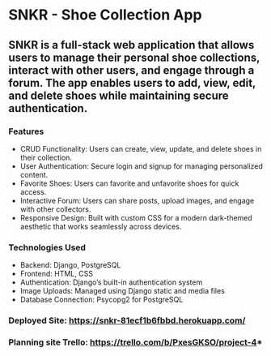 # SNKR - Shoe Collection App
## SNKR is a full-stack web application that allows users to manage their personal shoe collections, interact with other users, and engage through a forum. The app enables users to add, view, edit, and delete shoes while maintaining secure authentication.
### Features
* CRUD Functionality: Users can create, view, update, and delete shoes in their collection.
* User Authentication: Secure login and signup for managing personalized content.
* Favorite Shoes: Users can favorite and unfavorite shoes for quick access.
* Interactive Forum: Users can share posts, upload images, and engage with other collectors.
* Responsive Design: Built with custom CSS for a modern dark-themed aesthetic that works seamlessly across devices.
### Technologies Used
* Backend: Django, PostgreSQL
* Frontend: HTML, CSS
* Authentication: Django’s built-in authentication system
* Image Uploads: Managed using Django static and media files
* Database Connection: Psycopg2 for PostgreSQL
    
### Deployed Site: https://snkr-81ecf1b6fbbd.herokuapp.com/
### Planning site Trello: https://trello.com/b/PxesGKSO/project-4*
